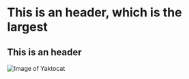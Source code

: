 # This is an header, which is the largest 
## This is an header
![Image of Yaktocat](https://octodex.github.com/images/yaktocat.png)

